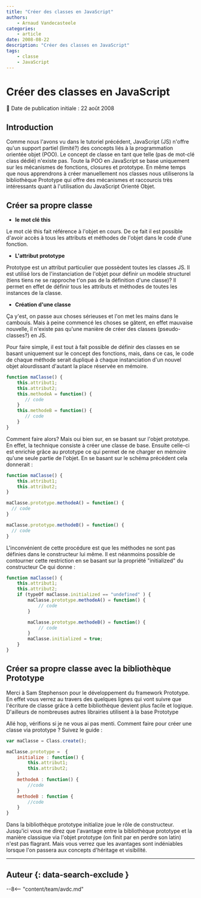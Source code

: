 ```yaml
---
title: "Créer des classes en JavaScript"
authors:
    - Arnaud Vandecasteele
categories:
    - article
date: 2008-08-22
description: "Créer des classes en JavaScript"
tags:
    - classe
    - JavaScript
---
```


# Créer des classes en JavaScript

:calendar: Date de publication initiale : 22 août 2008

## Introduction

Comme nous l'avons vu dans le tutoriel précédent, JavaScript (JS) n'offre qu'un support partiel (limité?) des concepts liés à la programmation orientée objet (POO). Le concept de classe en tant que telle (pas de mot-clé class dédié) n'existe pas. Toute la POO en JavaScript se base uniquement sur les mécanismes de fonctions, closures et prototype. En même temps que nous apprendrons à créer manuellement nos classes nous utiliserons la bibliothèque Prototype qui offre des mécanismes et raccourcis très intéressants quant à l'utilisation du JavaScript Orienté Objet.

## Créer sa propre classe

- **le mot clé this**

Le mot clé this fait référence à l'objet en cours. De ce fait il est possible d'avoir accès à tous les attributs et méthodes de l'objet dans le code d'une fonction.

- **L'attribut prototype**

Prototype est un attribut particulier que possèdent toutes les classes JS. Il est utilisé lors de l'instanciation de l'objet pour définir un modèle structurel (tiens tiens ne se rapproche t'on pas de la définition d'une classe)? Il permet en effet de définir tous les attributs et méthodes de toutes les instances de la classe.

- **Création d'une classe**

Ça y'est, on passe aux choses sérieuses et l'on met les mains dans le cambouis. Mais à peine commencé les choses se gâtent, en effet mauvaise nouvelle, il n'existe pas qu'une manière de créer des classes (pseudo-classes?) en JS.

Pour faire simple, il est tout à fait possible de définir des classes en se basant uniquement sur le concept des fonctions, mais, dans ce cas, le code de chaque méthode serait dupliqué à chaque instanciation d'un nouvel objet alourdissant d'autant la place réservée en mémoire.

```javascript
function maClasse() {
	this.attribut1;
	this.attribut2;
	this.methodeA = function() {
	   // code
	}
	this.methodeB = function() {
	   // code
	}
}
```

Comment faire alors? Mais oui bien sur, en se basant sur l'objet prototype. En effet, la technique consiste à créer une classe de base. Ensuite celle-ci est enrichie grâce au prototype ce qui permet de ne charger en mémoire qu'une seule partie de l'objet. En se basant sur le schéma précédent cela donnerait :

```javascript
function maClasse() {
	this.attribut1;
	this.attribut2;
}

maClasse.prototype.methodeA() = function() {
  // code
}

maClasse.prototype.methodeB() = function() {
  // code
}
```

L'inconvénient de cette procédure est que les méthodes ne sont pas définies dans le constructeur lui même. Il est néanmoins possible de contourner cette restriction en se basant sur la propriété "initialized" du constructeur Ce qui donne :

```javascript
function maClasse() {
	this.attribut1;
	this.attribut2;
	if (typeOf maClasse.initialized == "undefined" ) {
		maClasse.prototype.methodeA() = function() {
			// code
		}

		maClasse.prototype.methodeB() = function() {
			// code
		}
		maClasse.initialized = true;
	}
}
```

## Créer sa propre classe avec la bibliothèque Prototype

Merci à Sam Stephenson pour le développement du framework Prototype. En effet vous verrez au travers des quelques lignes qui vont suivre que l'écriture de classe grâce à cette bibliothèque devient plus facile et logique. D'ailleurs de nombreuses autres librairies utilisent à la base Prototype

Allé hop, vérifions si je ne vous ai pas menti. Comment faire pour créer une classe via prototype ? Suivez le guide :

```javascript
var maClasse = Class.create();

maClasse.prototype =  {
	initialize : function() {
		this.attribut1;
		this.attribut2;
	}
	methodeA : function() {
		//code
	}
	methodeB : function {
		//code
	}
}
```

Dans la bibliothèque prototype initialize joue le rôle de constructeur. Jusqu'ici vous me direz que l'avantage entre la bibliothèque prototype et la manière classique via l'objet prototype (on finit par en perdre son latin) n'est pas flagrant. Mais vous verrez que les avantages sont indéniables lorsque l'on passera aux concepts d'héritage et visibilité.

----

## Auteur {: data-search-exclude }

--8<-- "content/team/avdc.md"
